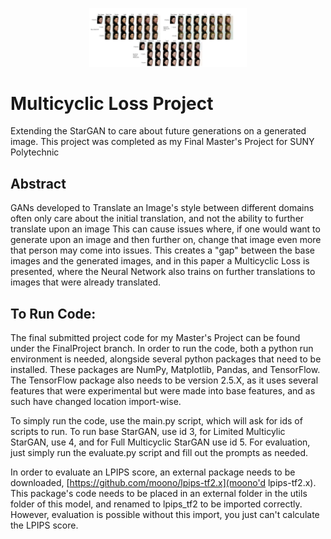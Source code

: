 
<p align="center"><img width="50%" src="readme_imgs/qual_eval2.png" /></p>


# Multicyclic Loss Project

Extending the StarGAN to care about future generations on a generated image. This project was completed as my Final Master's Project for SUNY Polytechnic

## Abstract

GANs developed to Translate an Image's style between different domains often only care about the initial translation, and not the ability to further translate upon an image This can cause issues where, if one would want to generate upon an image and then further on, change that image even more that person may come into issues. This creates a "gap" between the base images and the generated images, and in this paper a Multicyclic Loss is presented, where the Neural Network also trains on further translations to images that were already translated.



## To Run Code:
The final submitted project code for my Master's Project can be found under the FinalProject branch. In order to run the code, both a python run environment is needed, alongside several python packages that need to be installed. These packages are NumPy, Matplotlib, Pandas, and TensorFlow. The TensorFlow package also needs to be version 2.5.X, as it uses several features that were experimental but were made into base features, and as such have changed location import-wise.

To simply run the code, use the main.py script, which will ask for ids of scripts to run. To run base StarGAN, use id 3, for Limited Multicylic StarGAN, use 4, and for Full Multicyclic StarGAN use id 5. For evaluation, just simply run the evaluate.py script and fill out the prompts as needed.

In order to evaluate an LPIPS score, an external package needs to be downloaded, [https://github.com/moono/lpips-tf2.x](moono'd lpips-tf2.x). This package's code needs to be placed in an external folder in the utils folder of this model, and renamed to lpips\_tf2 to be imported correctly. However, evaluation is possible without this import, you just can't calculate the LPIPS score. 

